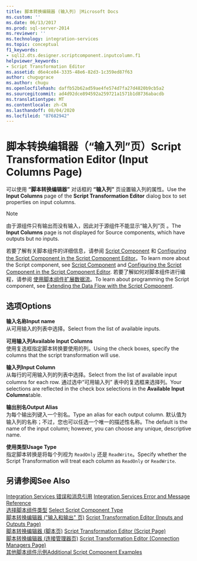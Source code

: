 ```yaml
---
title: 脚本转换编辑器 (输入列) |Microsoft Docs
ms.custom: ''
ms.date: 06/13/2017
ms.prod: sql-server-2014
ms.reviewer: ''
ms.technology: integration-services
ms.topic: conceptual
f1_keywords:
- sql12.dts.designer.scriptcomponent.inputcolumn.f1
helpviewer_keywords:
- Script Transformation Editor
ms.assetid: d6e4ce84-3335-48e6-82d3-1c359ed87f63
author: chugugrace
ms.author: chugu
ms.openlocfilehash: daffb52b62ad59ae4fe574d7fa27d4820b9cb5a2
ms.sourcegitcommit: ad4d92dce894592a259721a1571b1d8736abacdb
ms.translationtype: MT
ms.contentlocale: zh-CN
ms.lasthandoff: 08/04/2020
ms.locfileid: "87682942"
---
```

# <a name="script-transformation-editor-input-columns-page"></a><span data-ttu-id="9750a-102">脚本转换编辑器（“输入列”页）</span><span class="sxs-lookup"><span data-stu-id="9750a-102">Script Transformation Editor (Input Columns Page)</span></span>
  <span data-ttu-id="9750a-103">可以使用 **“脚本转换编辑器”** 对话框的 **“输入列”** 页设置输入列的属性。</span><span class="sxs-lookup"><span data-stu-id="9750a-103">Use the **Input Columns** page of the **Script Transformation Editor** dialog box to set properties on input columns.</span></span>  
  
> [!NOTE]  
>  <span data-ttu-id="9750a-104">由于源组件只有输出而没有输入，因此对于源组件不能显示“输入列”页  。</span><span class="sxs-lookup"><span data-stu-id="9750a-104">The **Input Columns** page is not displayed for Source components, which have outputs but no inputs.</span></span>  
  
 <span data-ttu-id="9750a-105">若要了解有关脚本组件的详细信息，请参阅 [Script Component](data-flow/transformations/script-component.md) 和 [Configuring the Script Component in the Script Component Editor](extending-packages-scripting/data-flow-script-component/configuring-the-script-component-in-the-script-component-editor.md)。</span><span class="sxs-lookup"><span data-stu-id="9750a-105">To learn more about the Script component, see [Script Component](data-flow/transformations/script-component.md) and [Configuring the Script Component in the Script Component Editor](extending-packages-scripting/data-flow-script-component/configuring-the-script-component-in-the-script-component-editor.md).</span></span> <span data-ttu-id="9750a-106">若要了解如何对脚本组件进行编程，请参阅 [使用脚本组件扩展数据流](extending-packages-scripting/data-flow-script-component/extending-the-data-flow-with-the-script-component.md)。</span><span class="sxs-lookup"><span data-stu-id="9750a-106">To learn about programming the Script component, see [Extending the Data Flow with the Script Component](extending-packages-scripting/data-flow-script-component/extending-the-data-flow-with-the-script-component.md).</span></span>  
  
## <a name="options"></a><span data-ttu-id="9750a-107">选项</span><span class="sxs-lookup"><span data-stu-id="9750a-107">Options</span></span>  
 <span data-ttu-id="9750a-108">**输入名称**</span><span class="sxs-lookup"><span data-stu-id="9750a-108">**Input name**</span></span>  
 <span data-ttu-id="9750a-109">从可用输入的列表中选择。</span><span class="sxs-lookup"><span data-stu-id="9750a-109">Select from the list of available inputs.</span></span>  
  
 <span data-ttu-id="9750a-110">**可用输入列**</span><span class="sxs-lookup"><span data-stu-id="9750a-110">**Available Input Columns**</span></span>  
 <span data-ttu-id="9750a-111">使用复选框指定脚本转换要使用的列。</span><span class="sxs-lookup"><span data-stu-id="9750a-111">Using the check boxes, specify the columns that the script transformation will use.</span></span>  
  
 <span data-ttu-id="9750a-112">**输入列**</span><span class="sxs-lookup"><span data-stu-id="9750a-112">**Input Column**</span></span>  
 <span data-ttu-id="9750a-113">从每行的可用输入列的列表中选择。</span><span class="sxs-lookup"><span data-stu-id="9750a-113">Select from the list of available input columns for each row.</span></span> <span data-ttu-id="9750a-114">通过选中“可用输入列”  表中的复选框来选择列。</span><span class="sxs-lookup"><span data-stu-id="9750a-114">Your selections are reflected in the check box selections in the **Available Input Columns**table.</span></span>  
  
 <span data-ttu-id="9750a-115">**输出别名**</span><span class="sxs-lookup"><span data-stu-id="9750a-115">**Output Alias**</span></span>  
 <span data-ttu-id="9750a-116">为每个输出列键入一个别名。</span><span class="sxs-lookup"><span data-stu-id="9750a-116">Type an alias for each output column.</span></span> <span data-ttu-id="9750a-117">默认值为输入列的名称；不过，您也可以任选一个唯一的描述性名称。</span><span class="sxs-lookup"><span data-stu-id="9750a-117">The default is the name of the input column; however, you can choose any unique, descriptive name.</span></span>  
  
 <span data-ttu-id="9750a-118">**使用类型**</span><span class="sxs-lookup"><span data-stu-id="9750a-118">**Usage Type**</span></span>  
 <span data-ttu-id="9750a-119">指定脚本转换是将每个列视为 `ReadOnly` 还是 `ReadWrite`。</span><span class="sxs-lookup"><span data-stu-id="9750a-119">Specify whether the Script Transformation will treat each column as `ReadOnly` or `ReadWrite`.</span></span>  
  
## <a name="see-also"></a><span data-ttu-id="9750a-120">另请参阅</span><span class="sxs-lookup"><span data-stu-id="9750a-120">See Also</span></span>  
 <span data-ttu-id="9750a-121">[Integration Services 错误和消息引用](../../2014/integration-services/integration-services-error-and-message-reference.md) </span><span class="sxs-lookup"><span data-stu-id="9750a-121">[Integration Services Error and Message Reference](../../2014/integration-services/integration-services-error-and-message-reference.md) </span></span>  
 <span data-ttu-id="9750a-122">[选择脚本组件类型](../../2014/integration-services/select-script-component-type.md) </span><span class="sxs-lookup"><span data-stu-id="9750a-122">[Select Script Component Type](../../2014/integration-services/select-script-component-type.md) </span></span>  
 <span data-ttu-id="9750a-123">[脚本转换编辑器 &#40;"输入和输出" 页&#41;](../../2014/integration-services/script-transformation-editor-inputs-and-outputs-page.md) </span><span class="sxs-lookup"><span data-stu-id="9750a-123">[Script Transformation Editor &#40;Inputs and Outputs Page&#41;](../../2014/integration-services/script-transformation-editor-inputs-and-outputs-page.md) </span></span>  
 <span data-ttu-id="9750a-124">[脚本转换编辑器 &#40;脚本页&#41;](../../2014/integration-services/script-transformation-editor-script-page.md) </span><span class="sxs-lookup"><span data-stu-id="9750a-124">[Script Transformation Editor &#40;Script Page&#41;](../../2014/integration-services/script-transformation-editor-script-page.md) </span></span>  
 <span data-ttu-id="9750a-125">[脚本转换编辑器 &#40;连接管理器页&#41;](../../2014/integration-services/script-transformation-editor-connection-managers-page.md) </span><span class="sxs-lookup"><span data-stu-id="9750a-125">[Script Transformation Editor &#40;Connection Managers Page&#41;](../../2014/integration-services/script-transformation-editor-connection-managers-page.md) </span></span>  
 [<span data-ttu-id="9750a-126">其他脚本组件示例</span><span class="sxs-lookup"><span data-stu-id="9750a-126">Additional Script Component Examples</span></span>](extending-packages-scripting-data-flow-script-component-examples/additional-script-component-examples.md)  
  
  

